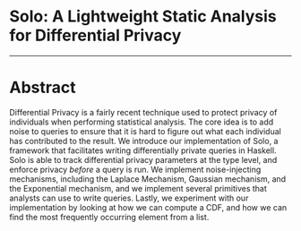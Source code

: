 # Solo: A Lightweight Static Analysis for Differential Privacy

----

# Abstract
Differential Privacy is a fairly recent technique used to protect privacy of individuals when performing statistical analysis. The core idea is to add noise to queries to ensure that it is hard to figure out what each individual has contributed to the result. We introduce our implementation of Solo, a framework that facilitates writing differentially private queries in Haskell. Solo is able to track differential privacy parameters at the type level, and enforce privacy *before* a query is run. We implement noise-injecting mechanisms, including the Laplace Mechanism, Gaussian mechanism, and the Exponential mechanism, and we implement several primitives that analysts can use to write queries. Lastly, we experiment with our implementation by looking at how we can compute a CDF, and how we can find the most frequently occurring element from a list.
